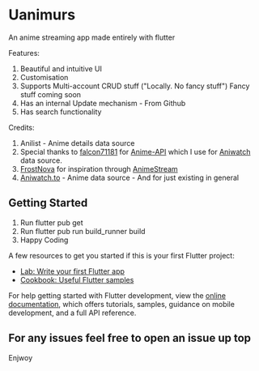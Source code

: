 # Uanimurs

An anime streaming app made entirely with flutter 

Features:
1. Beautiful and intuitive UI
2. Customisation
3. Supports Multi-account CRUD stuff ("Locally. No fancy stuff") Fancy stuff coming soon
4. Has an internal Update mechanism - From Github
5. Has search functionality

Credits:
1. Anilist - Anime details data source
2.  Special thanks to [falcon71181](https://github.com/falcon71181) for [Anime-API](https://github.com/falcon71181/Anime-API)
        which I use for [Aniwatch](https://aniwatchtv.to/) data source.
3. [FrostNova](https://github.com/frostnova721) for inspiration through [AnimeStream](https://github.com/frostnova721/animestream)
4. [Aniwatch.to](https://github.com/frostnova721/animestream) - Anime data source - And for just existing in general

## Getting Started

1. Run flutter pub get
2. Run flutter pub run build_runner build
3. Happy Coding

A few resources to get you started if this is your first Flutter project:

- [Lab: Write your first Flutter app](https://docs.flutter.dev/get-started/codelab)
- [Cookbook: Useful Flutter samples](https://docs.flutter.dev/cookbook)

For help getting started with Flutter development, view the
[online documentation](https://docs.flutter.dev/), which offers tutorials,
samples, guidance on mobile development, and a full API reference.

## For any issues feel free to open an issue up top

Enjwoy

